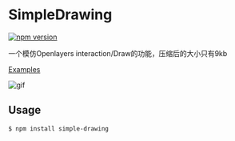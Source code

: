 # SimpleDrawing

[![npm version](https://img.shields.io/npm/v/simple-drawing.svg?style=flat-square)](https://www.npmjs.org/package/simple-drawing)

一个模仿Openlayers interaction/Draw的功能，压缩后的大小只有9kb

[Examples](https://iamplex.github.io/SimpleDrawing/examples)

![gif](https://iamplex.github.io/SimpleDrawing/assets/demo.gif)

## Usage

```bash
$ npm install simple-drawing
```


